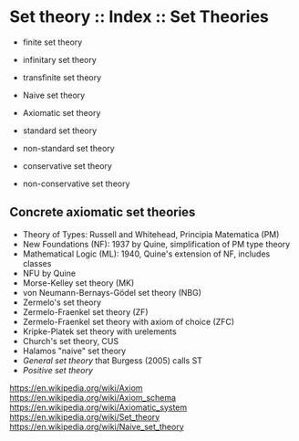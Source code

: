 # Set theory :: Index :: Set Theories

- finite set theory
- infinitary set theory
- transfinite set theory

- Naive set theory
- Axiomatic set theory

- standard set theory
- non-standard set theory

- conservative set theory
- non-conservative set theory


## Concrete axiomatic set theories
- Theory of Types: Russell and Whitehead, Principia Matematica (PM)
- New Foundations (NF): 1937 by Quine, simplification of PM type theory
- Mathematical Logic (ML): 1940, Quine's extension of NF, includes classes
- NFU by Quine
- Morse-Kelley set theory (MK)
- von Neumann-Bernays-Gödel set theory (NBG)
- Zermelo's set theory
- Zermelo-Fraenkel set theory (ZF)
- Zermelo-Fraenkel set theory with axiom of choice (ZFC)
- Kripke-Platek set theory with urelements
- Church's set theory, CUS
- Halamos "naive" set theory
- *General set theory* that Burgess (2005) calls ST
- *Positive set theory*



https://en.wikipedia.org/wiki/Axiom
https://en.wikipedia.org/wiki/Axiom_schema
https://en.wikipedia.org/wiki/Axiomatic_system
https://en.wikipedia.org/wiki/Set_theory
https://en.wikipedia.org/wiki/Naive_set_theory
